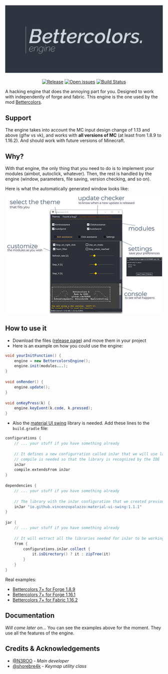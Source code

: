 <h3 align="center">
  <img src=".github/header_engine.png">
</h3>

<p align="center">
  <a href="https://img.shields.io/github/release/n3roo/bettercolorsengine.svg"><img alt="Release" src="https://img.shields.io/github/release/n3roo/bettercolorsengine.svg"/></a>
    <a href="https://img.shields.io/github/issues/n3roo/bettercolorsengine.svg"><img alt="Open issues" src="https://img.shields.io/github/issues/n3roo/bettercolorsengine.svg"/></a>
    <a href="https://img.shields.io/github/workflow/status/N3ROO/BettercolorsEngine/Build"><img alt="Build Status" src="https://img.shields.io/github/workflow/status/N3ROO/BettercolorsEngine/Build" /></a>
</p>

A hacking engine that does the annoying part for you. Designed to work with independently of forge and fabric.
This engine is the one used by the mod [Bettercolors](https://github.com/N3ROO/Bettercolors).

## Support

The engine takes into account the MC input design change of 1.13 and above (glfw vs vk), and works with **all versions of MC** (at least from 1.8.9 to 1.16.2). And should
work with future versions of Minecraft.

## Why?

With that engine, the only thing that you need to do is to implement your modules (aimbot, autoclick, whatever). Then, the rest
is handled by the engine (window, parameters, file saving, version checking, and so on).

Here is what the automatically generated window looks like:

<p align="center">
    <img alt="features" src="https://raw.githubusercontent.com/N3ROO/BettercolorsEngine/master/.github/features_main_crop500.png" />
</p>

## How to use it

- Download the files ([release page](https://github.com/N3ROO/BettercolorsEngine/releases)) and move them in your project
- Here is an example on how you could use the engine:
```java
void yourInitFunction() {
    engine = new BettercolorsEngine();
    engine.init(modules...);
}

void onRender() {
    engine.update();
}

void onKeyPress(k) {
    engine.keyEvent(k.code, k.pressed);
}
```
- Also the [material UI swing](https://github.com/atarw/material-ui-swing) library is needed.
Add these lines to the `build.gradle` file:
```gradle
configurations {
    // ... your stuff if you have something already

    // It defines a new configurration called inJar that we will use later on
    // compile is needed so that the library is recognized by the IDE
	inJar
	compile.extendsFrom inJar
}

dependencies {
    // ... your stuff if you have something already

    // The library with the inJar configuration that we created previously
	inJar "io.github.vincenzopalazzo:material-ui-swing:1.1.1"
}

jar {
    // ... your stuff if you have something already

    // It will extract all the libraries needed for inJar to be working in the root of the .jar
    from {
        configurations.inJar.collect {
            it.isDirectory() ? it : zipTree(it)
        }
    }
}
```

Real examples:
- [Bettercolors 7+ for Forge 1.8.9](https://github.com/N3ROO/Bettercolors/tree/MC_1.8.9)
- [Bettercolors 7+ for Forge 1.16.1](https://github.com/N3ROO/Bettercolors/tree/MC_1.16.1)
- [Bettercolors 7+ for Fabric 1.16.2](https://github.com/N3ROO/Bettercolors/tree/MC_1.16.2_fabric)

## Documentation

*Will come later on...* You can see the examples above for the moment. They use all the features of the engine.

## Credits & Acknowledgements

- [@N3ROO](https://github.com/N3ROO) - *Main developer*
- [@shorebre4k](https://github.com/shorebre4k) - *Keymap utility class*
